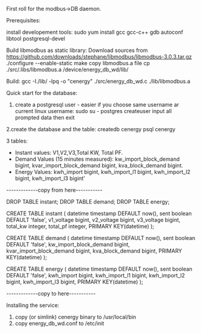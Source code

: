 First roll for the modbus->DB daemon.


Prerequisites:

install developement tools: sudo yum install gcc gcc-c++ gdb autoconf libtool postgresql-devel

Build libmodbus as static library:
Download sources from https://github.com/downloads/stephane/libmodbus/libmodbus-3.0.3.tar.gz
./configure --enable-static
make
copy libmodbus.a file
cp ./src/.libs/libmodbus.a <root of working dir>/device/energy_db_wd/lib/



Build:
gcc -I./lib/ -lpq -o "cenergy" ./src/energy_db_wd.c ./lib/libmodbus.a


Quick start for the database:

1. create a postgresql user - easier if you choose same username ar current linux username:
sudo su - postgres
createuser
input all prompted data then exit


2.create the database and the table:
createdb cenergy
psql cenergy

3 tables:

* Instant values: V1,V2,V3,Total KW, Total PF.
* Demand Values (15 minutes measured):  kw_import_block_demand bigint,
  kvar_import_block_demand bigint,
  kva_block_demand bigint.
* Energy Values:  kwh_import bigint,
  kwh_import_l1 bigint,
  kwh_import_l2 bigint,
  kwh_import_l3 bigint'


-------------copy from here-----------


DROP TABLE instant;
DROP TABLE demand;
DROP TABLE energy;

CREATE TABLE instant
(
  datetime timestamp DEFAULT now(),
  sent boolean DEFAULT 'false',
  v1_voltage bigint,
  v2_voltage bigint,
  v3_voltage bigint,
  total_kw integer,
  total_pf integer,
  PRIMARY KEY(datetime)
);

CREATE TABLE demand
(
  datetime timestamp DEFAULT now(),
  sent boolean DEFAULT 'false',
  kw_import_block_demand bigint,
  kvar_import_block_demand bigint,
  kva_block_demand bigint,
  PRIMARY KEY(datetime)
);

CREATE TABLE energy
(
  datetime timestamp DEFAULT now(),
  sent boolean DEFAULT 'false',
  kwh_import bigint,
  kwh_import_l1 bigint,
  kwh_import_l2 bigint,
  kwh_import_l3 bigint,
  PRIMARY KEY(datetime)
);

-------------copy to here-----------



Installing the service:
1. copy (or simlink) cenergy binary to /usr/local/bin
2. copy energy_db_wd.conf to /etc/init

